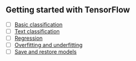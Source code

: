 ## Getting started with TensorFlow
- [ ] [Basic classification](https://www.tensorflow.org/tutorials/keras/basic_classification)
- [ ] [Text classification](https://www.tensorflow.org/tutorials/keras/basic_text_classification)
- [ ] [Regression](https://www.tensorflow.org/tutorials/keras/basic_regression)
- [ ] [Overfitting and underfitting](https://www.tensorflow.org/tutorials/keras/overfit_and_underfit)
- [ ] [Save and restore models](https://www.tensorflow.org/tutorials/keras/save_and_restore_models)